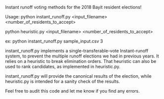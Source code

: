 Instant runoff voting methods for the 2018 Bayit resident elections!

Usage:
python instant_runoff.py <input_filename> <number_of_residents_to_accept>

python heuristic.py <input_filename> <number_of_residents_to_accept>

ex: python instant_runoff.py sample_input.csv 3

instant_runoff.py implements a single-transferable-vote Instant-runoff system, to prevent the multiple runoff elections we had in previous years. It relies on a heuristic to break elimination orders. That heuristic can also be used to rank candidates, as implemented in heuristic.py. 

instant_runoff.py will provide the canonical results of the election, while heuristic.py is intended for a sanity check of the results.

Feel free to audit this code and let me know if you find any errors.